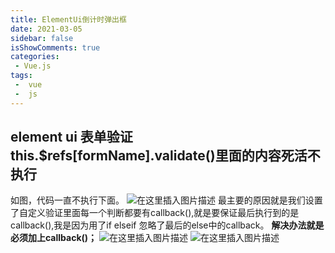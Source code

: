 ```yaml
---
title: ElementUi倒计时弹出框
date: 2021-03-05
sidebar: false
isShowComments: true
categories:
 - Vue.js
tags:
 -  vue 
 -  js
---
```

## element ui 表单验证 this.$refs[formName].validate()里面的内容死活不执行
如图，代码一直不执行下面。
![在这里插入图片描述](https://img-blog.csdnimg.cn/20201228212119491.png?x-oss-process=image/watermark,type_ZmFuZ3poZW5naGVpdGk,shadow_10,text_aHR0cHM6Ly9ibG9nLmNzZG4ubmV0L3FxXzQzNDkwMzcy,size_16,color_FFFFFF,t_70)
最主要的原因就是我们设置了自定义验证里面每一个判断都要有callback(),就是要保证最后执行到的是callback(),我是因为用了if elseif 忽略了最后的else中的callback。
**解决办法就是必须加上callback()；**
![在这里插入图片描述](https://img-blog.csdnimg.cn/20201228212212803.png?x-oss-process=image/watermark,type_ZmFuZ3poZW5naGVpdGk,shadow_10,text_aHR0cHM6Ly9ibG9nLmNzZG4ubmV0L3FxXzQzNDkwMzcy,size_16,color_FFFFFF,t_70)
![在这里插入图片描述](https://img-blog.csdnimg.cn/20201228212410733.png?x-oss-process=image/watermark,type_ZmFuZ3poZW5naGVpdGk,shadow_10,text_aHR0cHM6Ly9ibG9nLmNzZG4ubmV0L3FxXzQzNDkwMzcy,size_16,color_FFFFFF,t_70)
